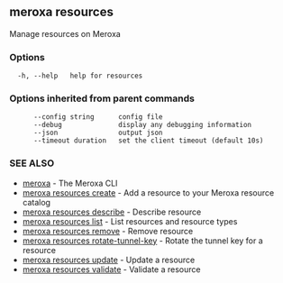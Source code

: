 ## meroxa resources

Manage resources on Meroxa

### Options

```
  -h, --help   help for resources
```

### Options inherited from parent commands

```
      --config string      config file
      --debug              display any debugging information
      --json               output json
      --timeout duration   set the client timeout (default 10s)
```

### SEE ALSO

* [meroxa](meroxa.md)	 - The Meroxa CLI
* [meroxa resources create](meroxa_resources_create.md)	 - Add a resource to your Meroxa resource catalog
* [meroxa resources describe](meroxa_resources_describe.md)	 - Describe resource
* [meroxa resources list](meroxa_resources_list.md)	 - List resources and resource types
* [meroxa resources remove](meroxa_resources_remove.md)	 - Remove resource
* [meroxa resources rotate-tunnel-key](meroxa_resources_rotate-tunnel-key.md)	 - Rotate the tunnel key for a resource
* [meroxa resources update](meroxa_resources_update.md)	 - Update a resource
* [meroxa resources validate](meroxa_resources_validate.md)	 - Validate a resource

